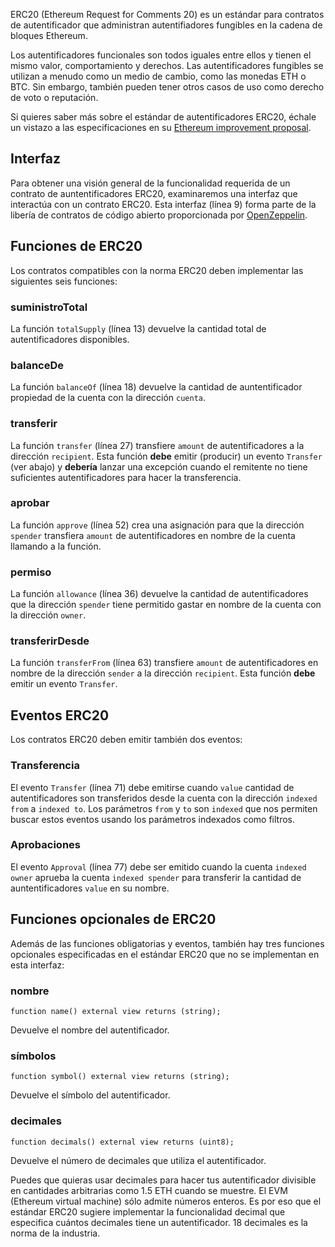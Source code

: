 ERC20 (Ethereum Request for Comments 20) es un estándar para contratos de autentificador que administran autentifiadores fungibles en la cadena de bloques Ethereum.

Los autentificadores funcionales son todos iguales entre ellos y tienen el mismo valor, comportamiento y derechos. Las autentificadores fungibles se utilizan a menudo como un medio de cambio, como las monedas ETH o BTC. Sin embargo, también pueden tener otros casos de uso como derecho de voto o reputación.

Si quieres saber más sobre el estándar de autentificadores ERC20, échale un vistazo a las especificaciones en su <a href="https://eips.ethereum.org/EIPS/eip-20" target="_blank">Ethereum improvement proposal</a>.

## Interfaz

Para obtener una visión general de la funcionalidad requerida de un contrato de auntentificadores ERC20, examinaremos una interfaz que interactúa con un contrato ERC20.
Esta interfaz (línea 9) forma parte de la libería de contratos de código abierto proporcionada por <a href="https://github.com/OpenZeppelin/openzeppelin-contracts/blob/v4.4.0/contracts/token/ERC20/IERC20.sol" target="_blank">OpenZeppelin</a>.

## Funciones de ERC20

Los contratos compatibles con la norma ERC20 deben implementar las siguientes seis funciones:

### suministroTotal

La función `totalSupply` (línea 13) devuelve la cantidad total de autentificadores disponibles.

### balanceDe

La función `balanceOf` (línea 18) devuelve la cantidad de auntentificador propiedad de la cuenta con la dirección `cuenta`.

### transferir

La función `transfer` (línea 27) transfiere `amount` de autentificadores a la dirección `recipient`.
Esta función **debe** emitir (producir) un evento `Transfer` (ver abajo) y **debería** lanzar una excepción cuando el remitente no tiene suficientes autentificadores para hacer la transferencia.

### aprobar

La función `approve` (línea 52) crea una asignación para que la dirección `spender` transfiera `amount` de autentificadores en nombre de la cuenta llamando a la función.

### permiso

La función `allowance` (línea 36) devuelve la cantidad de autentificadores que la dirección `spender` tiene permitido gastar en nombre de la cuenta con la dirección `owner`.

### transferirDesde

La función `transferFrom` (línea 63) transfiere `amount` de autentificadores en nombre de la dirección `sender` a la dirección `recipient`.
Esta función **debe** emitir un evento `Transfer`.

## Eventos ERC20

Los contratos ERC20 deben emitir también dos eventos:

### Transferencia

El evento `Transfer` (línea 71) debe emitirse cuando `value` cantidad de autentificadores son transferidos desde la cuenta con la dirección `indexed from` a `indexed to`. Los parámetros `from` y `to` son `indexed` que nos permiten buscar estos eventos usando los parámetros indexados como filtros.

### Aprobaciones

El evento `Approval` (línea 77) debe ser emitido cuando la cuenta `indexed owner` aprueba la cuenta `indexed spender` para transferir la cantidad de auntentificadores `value` en su nombre.

## Funciones opcionales de ERC20

Además de las funciones obligatorias y eventos, también hay tres funciones opcionales especificadas en el estándar ERC20 que no se implementan en esta interfaz:

### nombre

`function name() external view returns (string);`

Devuelve el nombre del autentificador.

### símbolos

`function symbol() external view returns (string);`

Devuelve el símbolo del autentificador.

### decimales

`function decimals() external view returns (uint8);`

Devuelve el número de decimales que utiliza el autentificador.

Puedes que quieras usar decimales para hacer tus autentificador divisible en cantidades arbitrarias como 1.5 ETH cuando se muestre. El EVM (Ethereum virtual machine) sólo admite números enteros. Es por eso que el estándar ERC20 sugiere implementar la funcionalidad decimal que especifica cuántos decimales tiene un autentificador. 18 decimales es la norma de la industria.

